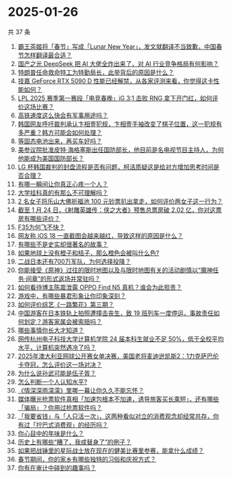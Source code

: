 # 2025-01-26

共 37 条

<!-- BEGIN ZHIHUQUESTIONS -->
<!-- 最后更新时间 Sun Jan 26 2025 02:13:46 GMT+0800 (China Standard Time) -->
1. [霸王茶姬将「春节」写成「Lunar New Year」，发文就翻译不当致歉，中国春节怎样翻译最合适？](https://www.zhihu.com/question/10505377608)
1. [国产之光 DeepSeek 把 AI 大佬全炸出来了，对 AI 行业竞争格局有何影响？](https://www.zhihu.com/question/8155697879)
1. [特朗普任命救命特工为特勤局长，此举背后的原因是什么？](https://www.zhihu.com/question/10363766890)
1. [技嘉 GeForce RTX 5090 D 性能已经解禁，从各家评测来看，你觉得这卡性能如何？](https://www.zhihu.com/question/10441141444)
1. [LPL 2025 赛季第一赛段「电竞春晚」iG 3:1 击败 RNG 拿下开门红，如何评价这场比赛？](https://www.zhihu.com/question/10533928503)
1. [高铁速度这么快会有军事用途吗？](https://www.zhihu.com/question/281580844)
1. [韩国网友呼吁裁判承认卞相壹犯规，卞相壹手袖改变了棋子位置，这一犯规有多严重？韩方可能会如何处理？](https://www.zhihu.com/question/10465516192)
1. [等固态电池出来，再买车好吗？](https://www.zhihu.com/question/6697092837)
1. [美参议院批准皮特·海格塞斯出任国防部长，他目前是名电视节目主持人，为何他能成为美国国防部长？](https://www.zhihu.com/question/10515726232)
1. [LG 杯韩国裁判的封盘流程是否有问题，柯洁质疑这是给对方增加思考时间是否合理？](https://www.zhihu.com/question/10356593608)
1. [有哪一瞬间让你真正心疼一个人？](https://www.zhihu.com/question/269493537)
1. [大学挂科真的有那么不可理解吗？](https://www.zhihu.com/question/8208767845)
1. [2 名女子将乐山大佛祈福池 100 元钞票扒出拿走，如何评价两女子这一行为？](https://www.zhihu.com/question/10457409439)
1. [截至 1 月 24 日，《射雕英雄传：侠之大者》预售总票房破 2.02 亿，你对这票房有哪些评价？](https://www.zhihu.com/question/10449299628)
1. [F35为何飞不快？](https://www.zhihu.com/question/364126131)
1. [网友称 iOS 18 一直截图会越来越红，导致这样的原因是什么？](https://www.zhihu.com/question/9777731833)
1. [有哪些不是史实却很著名的故事？](https://www.zhihu.com/question/305851471)
1. [如果地球上没有橙子和桔子，那么橙色会被叫什么色?](https://www.zhihu.com/question/659488632)
1. [二战日本还有700万军队，为何选择投降？](https://www.zhihu.com/question/396342957)
1. [你能接受《原神》过往的限时地图以及与限时地图有关的活动剧情以“魔神任务·间章”的形式返场并常驻吗？](https://www.zhihu.com/question/10257798892)
1. [如何看待博主陈震泄露 OPPO Find N5 真机？谁会为此担责？](https://www.zhihu.com/question/10427203407)
1. [游戏中，有哪些暴君形象让你印象深刻？](https://www.zhihu.com/question/10181798144)
1. [如何评价综艺《一路繁花》第三期？](https://www.zhihu.com/question/10518257507)
1. [中国游客在日本铁轨上拍照遭撞击丧生，致 19 班列车一度停运，事故责任如何划定？游客家属会被索赔吗？](https://www.zhihu.com/question/10418299160)
1. [哪些事情你长大才知道？](https://www.zhihu.com/question/558407362)
1. [网传杭州电子科技大学计算机学院 24 届本科生就业不足 50%，低于全校平均水平，计算机突然遇冷了吗？](https://www.zhihu.com/question/10197743562)
1. [2025年澳大利亚网球公开赛女单决赛，美国老将麦迪逊凯斯2：1力克萨巴伦卡夺冠，怎么评价这一场对决？](https://www.zhihu.com/question/10544435131)
1. [为什么说孙武可能是伍子胥？](https://www.zhihu.com/question/306322799)
1. [怎么判断一个人认知水平?](https://www.zhihu.com/question/344453214)
1. [《情深深雨濛濛》里哪一幕让你久久不能忘怀？](https://www.zhihu.com/question/304920538)
1. [媒体曝光抢票软件真相「加速包根本不加速，诱导旅客买长乘短」，还有哪些「骗局」？你用过抢票软件吗？](https://www.zhihu.com/question/10153953516)
1. [「我要省钱」与「人只活一次」，这两种看似对立的消费观念却经常共存，你有过「拧巴式消费观」的经历吗？](https://www.zhihu.com/question/10037557456)
1. [你心目中的年味是什么？](https://www.zhihu.com/question/8328406284)
1. [历史上有哪些“糟了，我成替身了”的例子？](https://www.zhihu.com/question/615363027)
1. [如果把战锤里的星际战士放在现在的健美比赛里参赛，能拿什么成绩？](https://www.zhihu.com/question/10300648989)
1. [春节期间，你的家乡有哪些独特的习俗和庆祝方式？](https://www.zhihu.com/question/8415008042)
1. [你有在审计中碰到的趣事吗？](https://www.zhihu.com/question/641158139)
<!-- END ZHIHUQUESTIONS -->
